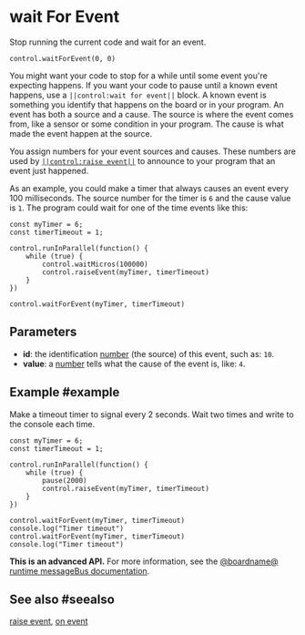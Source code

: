 # wait For Event

Stop running the current code and wait for an event.

```sig
control.waitForEvent(0, 0)
```
You might want your code to stop for a while until some event you're expecting happens.
If you want your code to pause until a known event happens, use a ``||control:wait for event||`` block.
A known event is something you identify that happens on the board or in your program.
An event has both a source and a cause. The source is where the event comes from, like a sensor or
some condition in your program. The cause is what made the event happen at the source.

You assign numbers for your event sources and causes. These numbers are used by [``||control:raise event||``](/reference/control/raise-event) to announce to your program that an event just happened.

As an example, you could make a timer that always causes an event every 100 milliseconds. The source
number for the timer is `6` and the cause value is `1`. The program could wait for one of the time
events like this:

```blocks
const myTimer = 6;
const timerTimeout = 1;

control.runInParallel(function() {
    while (true) {
        control.waitMicros(100000)
        control.raiseEvent(myTimer, timerTimeout)
    }
})

control.waitForEvent(myTimer, timerTimeout)
```

## Parameters

* **id**: the identification [number](/types/number) (the source) of this event, such as: `10`.
* **value**: a [number](/types/number) tells what the cause of the event is, like: `4`.

## Example #example

Make a timeout timer to signal every 2 seconds. Wait two times and write to the
console each time.

```blocks
const myTimer = 6;
const timerTimeout = 1;

control.runInParallel(function() {
    while (true) {
        pause(2000)
        control.raiseEvent(myTimer, timerTimeout)
    }
})

control.waitForEvent(myTimer, timerTimeout)
console.log("Timer timeout")
control.waitForEvent(myTimer, timerTimeout)
console.log("Timer timeout")
```

**This is an advanced API.**  For more information, see the
[@boardname@ runtime messageBus documentation](https://lancaster-university.github.io/microbit-docs/ubit/messageBus/).


## See also #seealso

[raise event](/reference/control/raise-event), [on event](/reference/control/on-event)